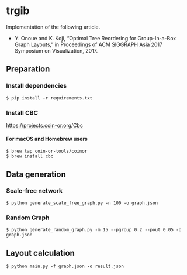 # trgib

Implementation of the following article.

* Y. Onoue and K. Koji, “Optimal Tree Reordering for Group-In-a-Box Graph Layouts,” in Proceedings of ACM SIGGRAPH Asia 2017 Symposium on Visualization, 2017.

## Preparation

### Install dependencies

```shell-session
$ pip install -r requirements.txt
```

### Install CBC

https://projects.coin-or.org/Cbc

#### For macOS and Homebrew users

```shell-session
$ brew tap coin-or-tools/coinor
$ brew install cbc
```

## Data generation

### Scale-free network

```shell-session
$ python generate_scale_free_graph.py -n 100 -o graph.json
```

### Random Graph

```shell-session
$ python generate_random_graph.py -m 15 --pgroup 0.2 --pout 0.05 -o graph.json
```

## Layout calculation

```shell-session
$ python main.py -f graph.json -o result.json
```
